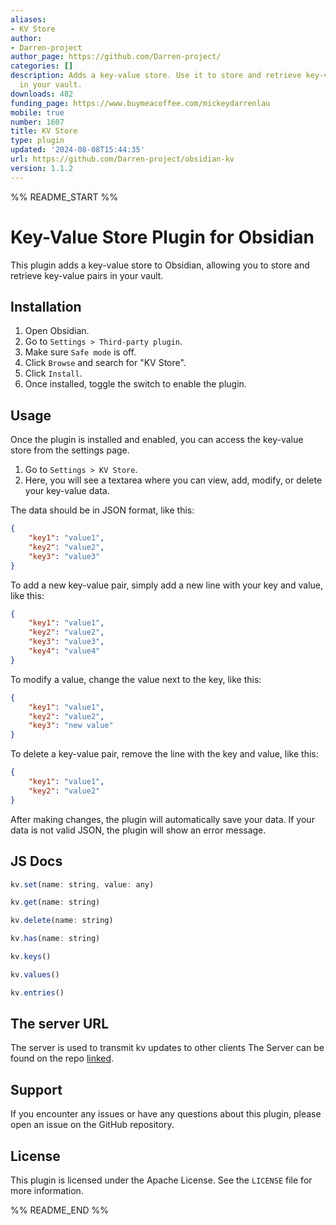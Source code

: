 ```yaml
---
aliases:
- KV Store
author:
- Darren-project
author_page: https://github.com/Darren-project/
categories: []
description: Adds a key-value store. Use it to store and retrieve key-value pairs
  in your vault.
downloads: 482
funding_page: https://www.buymeacoffee.com/mickeydarrenlau
mobile: true
number: 1607
title: KV Store
type: plugin
updated: '2024-08-08T15:44:35'
url: https://github.com/Darren-project/obsidian-kv
version: 1.1.2
---
```


%% README_START %%

# Key-Value Store Plugin for Obsidian

This plugin adds a key-value store to Obsidian, allowing you to store and retrieve key-value pairs in your vault.

## Installation

1. Open Obsidian.
2. Go to `Settings > Third-party plugin`.
3. Make sure `Safe mode` is off.
4. Click `Browse` and search for "KV Store".
5. Click `Install`.
6. Once installed, toggle the switch to enable the plugin.

## Usage

Once the plugin is installed and enabled, you can access the key-value store from the settings page.

1. Go to `Settings > KV Store`.
2. Here, you will see a textarea where you can view, add, modify, or delete your key-value data.

The data should be in JSON format, like this:

```json
{
    "key1": "value1",
    "key2": "value2",
    "key3": "value3"
}
```

To add a new key-value pair, simply add a new line with your key and value, like this:

```json
{
    "key1": "value1",
    "key2": "value2",
    "key3": "value3",
    "key4": "value4"
}
```

To modify a value, change the value next to the key, like this:

```json
{
    "key1": "value1",
    "key2": "value2",
    "key3": "new value"
}
```

To delete a key-value pair, remove the line with the key and value, like this:

```json
{
    "key1": "value1",
    "key2": "value2"
}
```

After making changes, the plugin will automatically save your data. If your data is not valid JSON, the plugin will show an error message.

## JS Docs
```js
kv.set(name: string, value: any)

kv.get(name: string)

kv.delete(name: string)

kv.has(name: string)

kv.keys()

kv.values()

kv.entries()
```

## The server URL
The server is used to transmit kv updates to other clients
The Server can be found on the repo [linked](https://github.com/Darren-project/obsidian-kv-wss.git).

## Support

If you encounter any issues or have any questions about this plugin, please open an issue on the GitHub repository.

## License

This plugin is licensed under the Apache License. See the `LICENSE` file for more information.


%% README_END %%